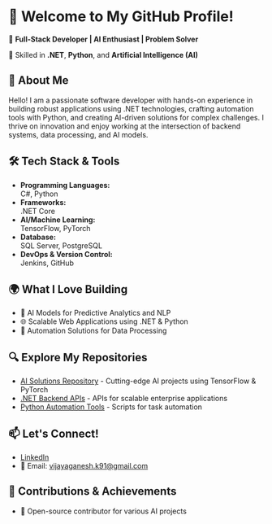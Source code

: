 

  <h1>🌟 Welcome to My GitHub Profile!</h1>
  <p>🚀 <strong>Full-Stack Developer | AI Enthusiast | Problem Solver</strong></p>
  <p>🔧 Skilled in <strong>.NET</strong>, <strong>Python</strong>, and <strong>Artificial Intelligence (AI)</strong></p>

  <h2>💼 About Me</h2>
  <p>Hello! I am a passionate software developer with hands-on experience in building robust applications using .NET technologies, crafting automation tools with Python, and creating AI-driven solutions for complex challenges. I thrive on innovation and enjoy working at the intersection of backend systems, data processing, and AI models.</p>

  <h2>🛠️ Tech Stack & Tools</h2>
  <ul>
    <li><strong>Programming Languages:</strong></li>
    <span class="badge">C#, Python</span>
    <li><strong>Frameworks:</strong></li>
    <span class="badge">.NET Core</span>
    <li><strong>AI/Machine Learning:</strong></li>
    <span class="badge">TensorFlow, PyTorch</span>
    <li><strong>Database:</strong></li>
    <span class="badge">SQL Server, PostgreSQL</span>
    <li><strong>DevOps & Version Control:</strong></li>
    <span class="badge">Jenkins, GitHub</span>
  </ul>

  <h2>🌍 What I Love Building</h2>
  <ul>
    <li>🧠 AI Models for Predictive Analytics and NLP</li>
    <li>🌐 Scalable Web Applications using .NET & Python</li>
    <li>🤖 Automation Solutions for Data Processing</li>
  </ul>

  <h2>🔍 Explore My Repositories</h2>
  <ul>
    <li><a href="https://github.com/your-profile-name/ai-projects">AI Solutions Repository</a> - Cutting-edge AI projects using TensorFlow & PyTorch</li>
    <li><a href="https://github.com/your-profile-name/dotnet-backend">.NET Backend APIs</a> - APIs for scalable enterprise applications</li>
    <li><a href="https://github.com/your-profile-name/python-automation">Python Automation Tools</a> - Scripts for task automation</li>
  </ul>

  <h2>📫 Let's Connect!</h2>
  <ul>
    <li><a href="www.linkedin.com/in/vijaya-ganesh-kandasamy-b82764a">LinkedIn</a></li>
    <li>📧 Email: <a href="mailto:vijayaganesh.k91@gmail.com">vijayaganesh.k91@gmail.com</a></li>
  </ul>

  <h2>📝 Contributions & Achievements</h2>
  <ul>
    <li>🚀 Open-source contributor for various AI projects</li>
  </ul>
